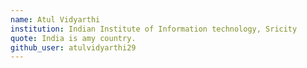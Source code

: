 ```yaml
---
name: Atul Vidyarthi
institution: Indian Institute of Information technology, Sricity
quote: India is amy country.
github_user: atulvidyarthi29
---
```

